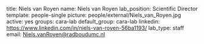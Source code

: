 title: Niels van Royen
name: Niels van Royen
lab_position: Scientific Director
template: people-single
picture: people/external/Niels_van_Royen.jpg
active: yes
groups: cara-lab
default_group: cara-lab
linkedin: https://www.linkedin.com/in/niels-van-royen-56ba1193/
lab_type: staff
email: Niels.vanRoyen@radboudumc.nl